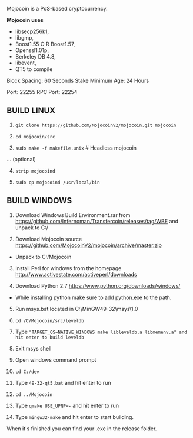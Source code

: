 
Mojocoin is a PoS-based cryptocurrency.

**Mojocoin uses**

* libsecp256k1,
*  libgmp,
* Boost1.55 O R Boost1.57,  
* Openssl1.01p,
* Berkeley DB 4.8,
* libevent,
* QT5 to compile


Block Spacing: 60 Seconds
Stake Minimum Age: 24 Hours

Port: 22255
RPC Port: 22254


BUILD LINUX
-----------
1. `git clone https://github.com/MojocoinV2/mojocoin.git mojocoin`

2. `cd mojocoin/src`

3. `sudo make -f makefile.unix`            # Headless mojocoin

... (optional)

4. `strip mojocoind`

5. `sudo cp mojocoind /usr/local/bin`




BUILD WINDOWS
-------------

1. Download Windows Build Environment.rar from https://github.com/Infernoman/Transfercoin/releases/tag/WBE and unpack to C:/

2. Download Mojocoin source https://github.com/MojocoinV2/mojocoin/archive/master.zip 

  * Unpack to C:/Mojocoin

3. Install Perl for windows from the homepage http://www.activestate.com/activeperl/downloads

4. Download Python 2.7 https://www.python.org/downloads/windows/

  * While installing python make sure to add python.exe to the path.

5. Run msys.bat located in C:\MinGW49-32\msys\1.0

6. `cd /C/Mojocoin/src/leveldb`

7. Type `"TARGET_OS=NATIVE_WINDOWS make libleveldb.a libmemenv.a" and hit enter to build leveldb`

8. Exit msys shell

9. Open windows command prompt

10. `cd C:/dev`

11. Type `49-32-qt5.bat` and hit enter to run

12. `cd ../Mojocoin`

13. Type `qmake USE_UPNP=-` and hit enter to run

14. Type `mingw32-make` and hit enter to start building. 

When it's finished you can find your .exe in the release folder.
